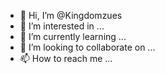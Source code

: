 - 👋 Hi, I’m @Kingdomzues
- 👀 I’m interested in ...
- 🌱 I’m currently learning ...
- 💞️ I’m looking to collaborate on ...
- 📫 How to reach me ...

<!---
Kingdomzues/Kingdomzues is a ✨ special ✨ repository because its `README.md` (this file) appears on your GitHub profile.
You can click the Preview link to take a look at your changes.
--->
